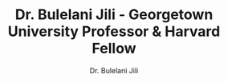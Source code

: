 ---
title: "Dr. Bulelani Jili - Georgetown University Professor & Harvard Fellow"
description: "Dr. Bulelani Jili is a leading expert in Chinese surveillance technology, Africa-China relations, AI governance, and digital colonialism. Assistant Professor at Georgetown University and Harvard fellow."
url: "https://bulelanijili.com"
author: "Dr. Bulelani Jili"
footer: "© 2025 Dr. Bulelani Jili. All rights reserved."
navigation:
  - label: "About"
    url: "/about"
  - label: "Publications"
    url: "/publications"
  - label: "News"
    url: "/news"
  - label: "Events"
    url: "/events"
  - label: "Contact"
    url: "/contact"
--- 